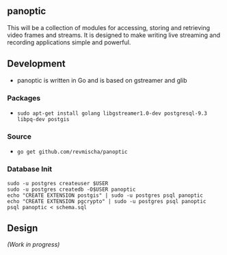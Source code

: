 ## panoptic

This will be a collection of modules for accessing, storing and retrieving video frames and streams. It is designed to make writing live streaming and recording applications simple and powerful.

## Development

* panoptic is written in Go and is based on gstreamer and glib

### Packages

* `sudo apt-get install golang libgstreamer1.0-dev postgresql-9.3 libpq-dev postgis`

### Source
* `go get github.com/revmischa/panoptic`

### Database Init

```
sudo -u postgres createuser $USER
sudo -u postgres createdb -O$USER panoptic
echo "CREATE EXTENSION postgis" | sudo -u postgres psql panoptic
echo "CREATE EXTENSION pgcrypto" | sudo -u postgres psql panoptic
psql panoptic < schema.sql
```

## Design
_(Work in progress)_
